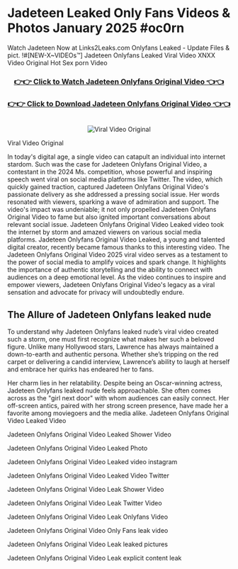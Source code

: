 # Jadeteen Leaked Only Fans Videos & Photos January 2025 #oc0rn

Watch Jadeteen Now at Links2Leaks.com Onlyfans Leaked - Update Files & pict. !#[NEW-X~VIDEOs™] Jadeteen Onlyfans Leaked Viral Video XNXX Video Original Hot Sex porn Video
<br>
<div align="center">
<h3><a href="https://links2leaks.com/jadeteen" rel="nofollow">👉👉 Click to Watch Jadeteen Onlyfans Original Video 👈👈</a></h3>
<h3><a href="https://links2leaks.com/jadeteen" rel="nofollow">👉👉 Click to Download Jadeteen Onlyfans Original Video 👈👈</a></h3>
<br>
<a href="https://links2leaks.com/jadeteen" rel="nofollow"><img src="https://i.ibb.co/Gkj2r4b/banner.png" alt="Viral Video Original" style="max-width: 100%; display: inline-block;" data-target="animated-image.originalImage"></a>
</div>

Viral Video Original

In today's digital age, a single video can catapult an individual into internet stardom. Such was the case for Jadeteen Onlyfans Original Video, a contestant in the 2024 Ms. competition, whose powerful and inspiring speech went viral on social media platforms like Twitter.
The video, which quickly gained traction, captured Jadeteen Onlyfans Original Video's passionate delivery as she addressed a pressing social issue. Her words resonated with viewers, sparking a wave of admiration and support. The video's impact was undeniable; it not only propelled Jadeteen Onlyfans Original Video to fame but also ignited important conversations about relevant social issue.
Jadeteen Onlyfans Original Video Leaked video took the internet by storm and amazed viewers on various social media platforms. Jadeteen Onlyfans Original Video Leaked, a young and talented digital creator, recently became famous thanks to this interesting video.
The Jadeteen Onlyfans Original Video 2025 viral video serves as a testament to the power of social media to amplify voices and spark change. It highlights the importance of authentic storytelling and the ability to connect with audiences on a deep emotional level. As the video continues to inspire and empower viewers, Jadeteen Onlyfans Original Video's legacy as a viral sensation and advocate for privacy will undoubtedly endure.

<h2>The Allure of Jadeteen Onlyfans leaked nude</h2>


To understand why Jadeteen Onlyfans leaked nude’s viral video created such a storm, one must first recognize what makes her such a beloved figure. Unlike many Hollywood stars, Lawrence has always maintained a down-to-earth and authentic persona. Whether she’s tripping on the red carpet or delivering a candid interview, Lawrence’s ability to laugh at herself and embrace her quirks has endeared her to fans.

Her charm lies in her relatability. Despite being an Oscar-winning actress, Jadeteen Onlyfans leaked nude feels approachable. She often comes across as the "girl next door" with whom audiences can easily connect. Her off-screen antics, paired with her strong screen presence, have made her a favorite among moviegoers and the media alike.
Jadeteen Onlyfans Original Video Leaked Video

Jadeteen Onlyfans Original Video Leaked Shower Video

Jadeteen Onlyfans Original Video Leaked Photo

Jadeteen Onlyfans Original Video Leaked video instagram

Jadeteen Onlyfans Original Video Leaked Video Twitter

Jadeteen Onlyfans Original Video Leak Shower Video

Jadeteen Onlyfans Original Video Leak Twitter Video

Jadeteen Onlyfans Original Video Leak Onlyfans Video

Jadeteen Onlyfans Original Video Only Fans leak video

Jadeteen Onlyfans Original Video Leak leaked pictures

Jadeteen Onlyfans Original Video Leak explicit content leak